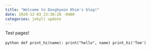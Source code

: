 ```yaml
---
title: "Welcome to Donghyeon Khim's blog!"
date: 2020-12-03 23:38:28 -0400
categories: jekyll update
---
```


Test pages!


​```python
def print_hi(name):
  print("hello", name)
print_hi('Tom')
​```

